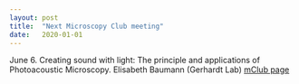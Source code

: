 ```yaml
---
layout: post
title:  "Next Microscopy Club meeting"
date:   2020-01-01    
---
```

June 6. Creating sound with light: The principle and applications of Photoacoustic Microscopy. Elisabeth Baumann (Gerhardt Lab) [mClub page](http://preibischlab.mdc-berlin.de/microscopy-club/)

